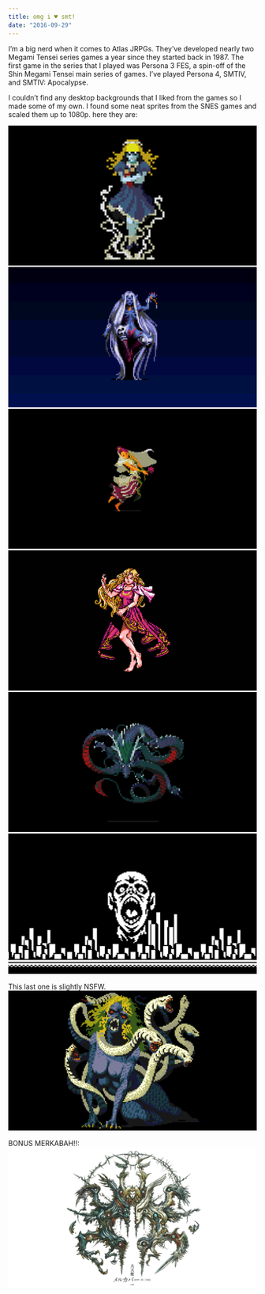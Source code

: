 ```yaml
---
title: omg i ♥ smt!
date: "2016-09-29"
---
```


I’m a big nerd when it comes to Atlas JRPGs. They’ve developed nearly two Megami Tensei series games a year since they started back in 1987. The first game in the series that I played was Persona 3 FES, a spin-off of the Shin Megami Tensei main series of games. I’ve played Persona 4, SMTIV, and SMTIV: Apocalypse.

I couldn’t find any desktop backgrounds that I liked from the games so I made some of my own. I found some neat sprites from the SNES games and scaled them up to 1080p. here they are:

![Alice](Alice.png)
![Hecate](Hecate.png)
![Parvati](Parvati.png)
![Queen_Mab](Queen_Mab.png)
![Seiryu](Seiryu.png)
![SMT II](smtii.png)

This last one is slightly NSFW.
![Tiamat](Tiamat.png)

BONUS MERKABAH!!:
![Merkabah's 2nd Form](Merkabah2ndform.png)
